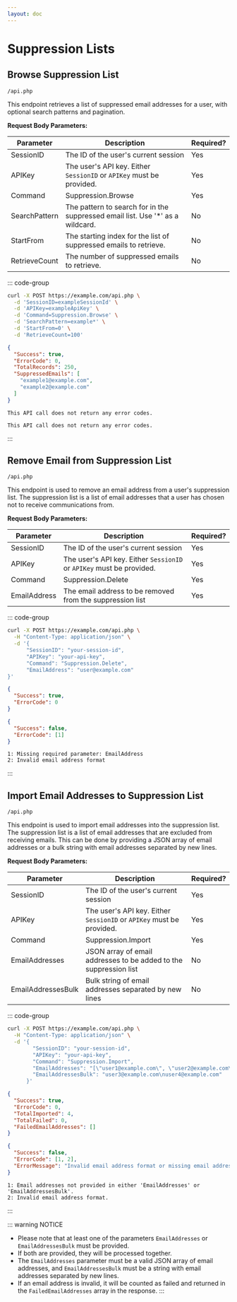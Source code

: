 ```yaml
---
layout: doc
---
```


# Suppression Lists

## Browse Suppression List

<Badge type="info" text="POST" /> `/api.php`

This endpoint retrieves a list of suppressed email addresses for a user, with optional search patterns and pagination.

**Request Body Parameters:**

| Parameter     | Description                                                                    | Required? |
|---------------|--------------------------------------------------------------------------------|-----------|
| SessionID     | The ID of the user's current session                                           | Yes       |
| APIKey        | The user's API key. Either `SessionID` or `APIKey` must be provided.           | Yes       |
| Command       | Suppression.Browse                                                             | Yes       |
| SearchPattern | The pattern to search for in the suppressed email list. Use '*' as a wildcard. | No        |
| StartFrom     | The starting index for the list of suppressed emails to retrieve.              | No        |
| RetrieveCount | The number of suppressed emails to retrieve.                                   | No        |

::: code-group

```bash [Example Request]
curl -X POST https://example.com/api.php \
  -d 'SessionID=exampleSessionId' \
  -d 'APIKey=exampleApiKey' \
  -d 'Command=Suppression.Browse' \
  -d 'SearchPattern=example*' \
  -d 'StartFrom=0' \
  -d 'RetrieveCount=100'
```

```json [Success Response]
{
  "Success": true,
  "ErrorCode": 0,
  "TotalRecords": 250,
  "SuppressedEmails": [
    "example1@example.com",
    "example2@example.com"
  ]
}
```

```text [Error Response]
This API call does not return any error codes.
```

```text [Error Codes]
This API call does not return any error codes.
```
:::

## Remove Email from Suppression List

<Badge type="info" text="POST" /> `/api.php`

This endpoint is used to remove an email address from a user's suppression list. The suppression list is a list of email addresses that a user has chosen not to receive communications from.

**Request Body Parameters:**

| Parameter    | Description                                                          | Required? |
|--------------|----------------------------------------------------------------------|-----------|
| SessionID    | The ID of the user's current session                                 | Yes       |
| APIKey       | The user's API key. Either `SessionID` or `APIKey` must be provided. | Yes       |
| Command      | Suppression.Delete                                                   | Yes       |
| EmailAddress | The email address to be removed from the suppression list            | Yes       |

::: code-group

```bash [Example Request]
curl -X POST https://example.com/api.php \
  -H "Content-Type: application/json" \
  -d '{
      "SessionID": "your-session-id", 
      "APIKey": "your-api-key", 
      "Command": "Suppression.Delete", 
      "EmailAddress": "user@example.com"
}'
```

```json [Success Response]
{
  "Success": true,
  "ErrorCode": 0
}
```

```json [Error Response]
{
  "Success": false,
  "ErrorCode": [1]
}
```

```text [Error Codes]
1: Missing required parameter: EmailAddress
2: Invalid email address format
```
:::

## Import Email Addresses to Suppression List

<Badge type="info" text="POST" /> `/api.php`

This endpoint is used to import email addresses into the suppression list. The suppression list is a list of email addresses that are excluded from receiving emails. This can be done by providing a JSON array of email addresses or a bulk string with email addresses separated by new lines.

**Request Body Parameters:**

| Parameter          | Description                                                                 | Required? |
|--------------------|-----------------------------------------------------------------------------|-----------|
| SessionID          | The ID of the user's current session                                        | Yes       |
| APIKey             | The user's API key. Either `SessionID` or `APIKey` must be provided.        | Yes       |
| Command            | Suppression.Import                                                          | Yes       |
| EmailAddresses     | JSON array of email addresses to be added to the suppression list           | No        |
| EmailAddressesBulk | Bulk string of email addresses separated by new lines                       | No        |

::: code-group

```bash [Example Request]
curl -X POST https://example.com/api.php \
  -H "Content-Type: application/json" \
  -d '{
        "SessionID": "your-session-id",
        "APIKey": "your-api-key",
        "Command": "Suppression.Import",
        "EmailAddresses": "[\"user1@example.com\", \"user2@example.com\"]",
        "EmailAddressesBulk": "user3@example.com\nuser4@example.com"
      }'
```

```json [Success Response]
{
  "Success": true,
  "ErrorCode": 0,
  "TotalImported": 4,
  "TotalFailed": 0,
  "FailedEmailAddresses": []
}
```

```json [Error Response]
{
  "Success": false,
  "ErrorCode": [1, 2],
  "ErrorMessage": "Invalid email address format or missing email addresses."
}
```

```text [Error Codes]
1: Email addresses not provided in either 'EmailAddresses' or 'EmailAddressesBulk'.
2: Invalid email address format.
```
:::

 
::: warning NOTICE
- Please note that at least one of the parameters `EmailAddresses` or `EmailAddressesBulk` must be provided. 
- If both are provided, they will be processed together. 
- The `EmailAddresses` parameter must be a valid JSON array of email addresses, and `EmailAddressesBulk` must be a string with email addresses separated by new lines. 
- If an email address is invalid, it will be counted as failed and returned in the `FailedEmailAddresses` array in the response.
:::